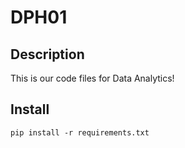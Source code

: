 # DPH01

## Description
This is our code files for Data Analytics!

## Install
`pip install -r requirements.txt`
